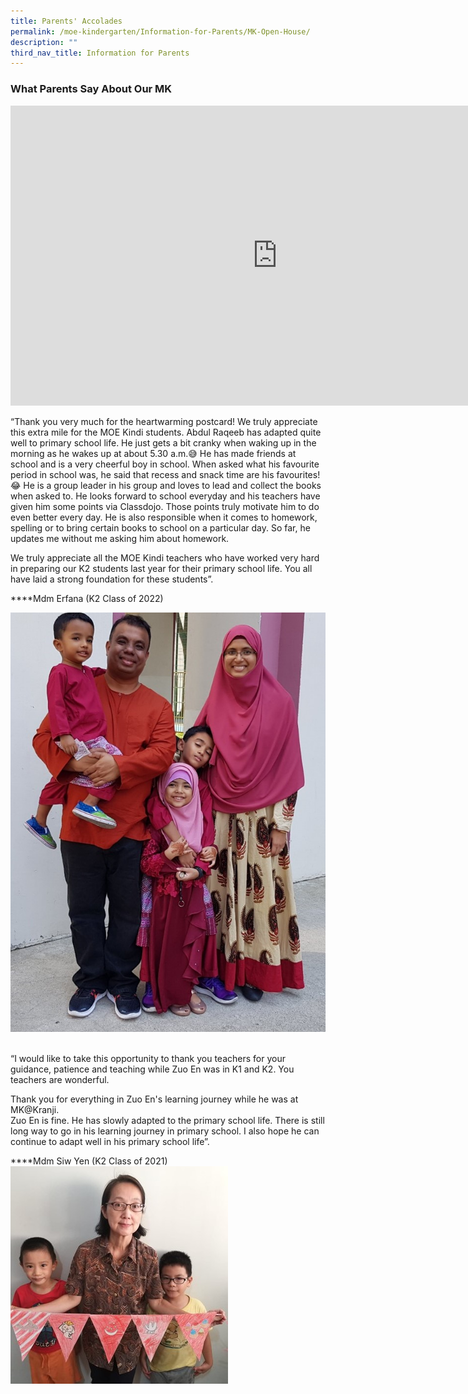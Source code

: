```yaml
---
title: Parents' Accolades
permalink: /moe-kindergarten/Information-for-Parents/MK-Open-House/
description: ""
third_nav_title: Information for Parents
---
```

### What Parents Say About Our MK

<iframe width="853" height="480" src="https://www.youtube.com/embed/hxr_XYoy4SY" title="Experience@MK" frameborder="0" allow="accelerometer; autoplay; clipboard-write; encrypted-media; gyroscope; picture-in-picture; web-share" allowfullscreen></iframe>
<br>

“Thank you very much for the heartwarming postcard! We truly appreciate this extra mile for the MOE Kindi students. Abdul Raqeeb has adapted quite well to primary school life. He just gets a bit cranky when waking up in the morning as he wakes up at about 5.30 a.m.😅 He has made friends at school and is a very cheerful boy in school. When asked what his favourite period in school was, he said that recess and snack time are his favourites! 😂 He is a group leader in his group and loves to lead and collect the books when asked to. He looks forward to school everyday and his teachers have given him some points via Classdojo. Those points truly motivate him to do even better every day. He is also responsible when it comes to homework, spelling or to bring certain books to school on a particular day. So far, he updates me without me asking him about homework.

We truly appreciate all the MOE Kindi teachers who have worked very hard in preparing our K2 students last year for their primary school life. You all have laid a strong foundation for these students”.

****Mdm Erfana (K2 Class of 2022)

![](/images/MOE%20Kindergarten/Information%20for%20Parents/Information%20for%20Parents/Mdm%20Erfana.jpg)

<br>
“I would like to take this opportunity to thank you teachers for your guidance, patience and teaching while Zuo En was in K1 and K2. You teachers are wonderful.

Thank you for everything in Zuo En's learning journey while he was at MK@Kranji.<br>
Zuo En is fine. He has slowly adapted to the primary school life. There is still long way to go in his learning journey in primary school. I also hope he can continue to adapt well in his primary school life”.

****Mdm Siw Yen (K2 Class of 2021)
![](/images/MOE%20Kindergarten/Information%20for%20Parents/Information%20for%20Parents/Mdm%20Siw%20Yen.jpg)